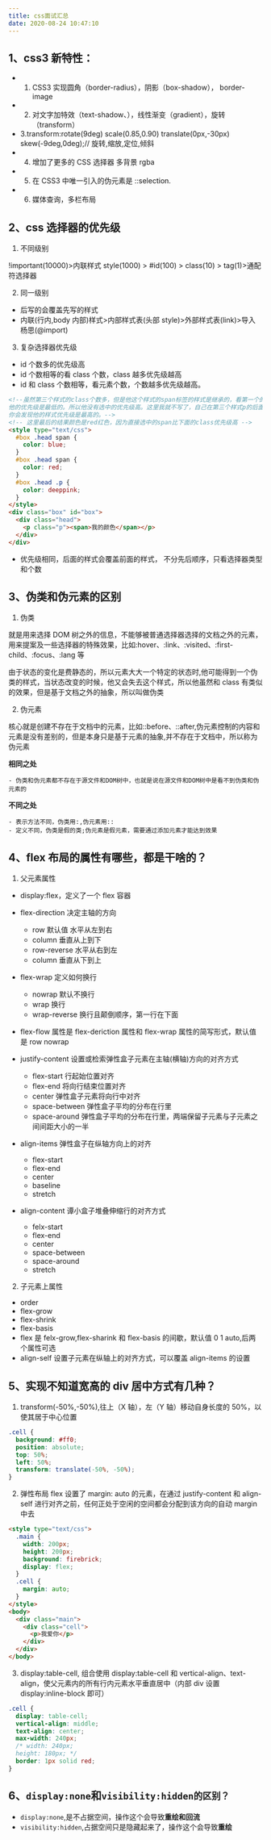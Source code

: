 ```yaml
---
title: css面试汇总
date: 2020-08-24 10:47:10
---
```


## 1、css3 新特性：

- 1. CSS3 实现圆角（border-radius），阴影（box-shadow）， border-image
- 2. 对文字加特效（text-shadow、），线性渐变（gradient），旋转（transform）
- 3.transform:rotate(9deg) scale(0.85,0.90) translate(0px,-30px) skew(-9deg,0deg);// 旋转,缩放,定位,倾斜
- 4. 增加了更多的 CSS 选择器 多背景 rgba
- 5. 在 CSS3 中唯一引入的伪元素是 ::selection.
- 6. 媒体查询，多栏布局

## 2、css 选择器的优先级

1. 不同级别

!important(10000)>内联样式 style(1000) > #id(100) > class(10) > tag(1)>通配符选择器

2. 同一级别

- 后写的会覆盖先写的样式
- 内联(行内,body 内部)样式>内部样式表(头部 style)>外部样式表(link)>导入杨思(@import)

3. 复杂选择器优先级

- id 个数多的优先级高
- id 个数相等的看 class 个数，class 越多优先级越高
- id 和 class 个数相等，看元素个数，个数越多优先级越高。

```html
<!--虽然第三个样式的class个数多，但是他这个样式的span标签的样式是继承的，看第一个的总结，
他的优先级是最低的。所以他没有选中的优先级高。这里我就不写了，自己在第三个样式p的后面在写上一个span标签。
你会发现他的样式优先级是最高的。-->
<!-- 这里最后的结果颜色是red红色，因为直接选中的span比下面的class优先级高 -->
<style type="text/css">
  #box .head span {
    color: blue;
  }
  #box .head span {
    color: red;
  }
  #box .head .p {
    color: deeppink;
  }
</style>
<div class="box" id="box">
  <div class="head">
    <p class="p"><span>我的颜色</span></p>
  </div>
</div>
```

- 优先级相同，后面的样式会覆盖前面的样式， 不分先后顺序，只看选择器类型和个数

## 3、伪类和伪元素的区别

1. 伪类

就是用来选择 DOM 树之外的信息，不能够被普通选择器选择的文档之外的元素，用来提案及一些选择器的特殊效果，比如:hover、:link、:visited、:first-child、:focus、:lang 等

由于状态的变化是费静态的，所以元素大大一个特定的状态时,他可能得到一个伪类的样式，当状态改变的时候，他又会失去这个样式，所以他虽然和 class 有类似的效果，但是基于文档之外的抽象，所以叫做伪类

2. 伪元素

核心就是创建不存在于文档中的元素，比如::before、::after,伪元素控制的内容和元素是没有差别的，但是本身只是基于元素的抽象,并不存在于文档中，所以称为伪元素

**相同之处**

    - 伪类和伪元素都不存在于源文件和DOM树中，也就是说在源文件和DOM树中是看不到伪类和伪元素的

**不同之处**

    - 表示方法不同，伪类用:,伪元素用::
    - 定义不同，伪类是假的类;伪元素是假元素，需要通过添加元素才能达到效果

## 4、flex 布局的属性有哪些，都是干啥的？

1. 父元素属性

- display:flex，定义了一个 flex 容器

- flex-direction 决定主轴的方向
  - row 默认值 水平从左到右
  - column 垂直从上到下
  - row-reverse 水平从右到左
  - column 垂直从下到上
- flex-wrap 定义如何换行
  - nowrap 默认不换行
  - wrap 换行
  - wrap-reverse 换行且颠倒顺序，第一行在下面
- flex-flow 属性是 flex-deriction 属性和 flex-wrap 属性的简写形式，默认值是 row nowrap
- justify-content 设置或检索弹性盒子元素在主轴(横轴)方向的对齐方式
  - flex-start 行起始位置对齐
  - flex-end 将向行结束位置对齐
  - center 弹性盒子元素将向行中对齐
  - space-between 弹性盒子平均的分布在行里
  - space-around 弹性盒子平均的分布在行里，两端保留子元素与子元素之间间距大小的一半
- align-items 弹性盒子在纵轴方向上的对齐
  - flex-start
  - flex-end
  - center
  - baseline
  - stretch
- align-content 谭小盒子堆叠伸缩行的对齐方式
  - felx-start
  - flex-end
  - center
  - space-between
  - space-around
  - stretch

2. 子元素上属性

- order
- flex-grow
- flex-shrink
- flex-basis
- flex 是 felx-grow,flex-sharink 和 flex-basis 的间歇，默认值 0 1 auto,后两个属性可选
- align-self 设置子元素在纵轴上的对齐方式，可以覆盖 align-items 的设置

## 5、实现不知道宽高的 div 居中方式有几种？

1. transform(-50%,-50%),往上（X 轴），左（Y 轴）移动自身长度的 50%，以使其居于中心位置

```css
.cell {
  background: #ff0;
  position: absolute;
  top: 50%;
  left: 50%;
  transform: translate(-50%, -50%);
}
```

2. 弹性布局 flex
   设置了 margin: auto 的元素，在通过 justify-content 和 align-self 进行对齐之前，任何正处于空闲的空间都会分配到该方向的自动 margin 中去

```html
<style type="text/css">
  .main {
    width: 200px;
    height: 200px;
    background: firebrick;
    display: flex;
  }
  .cell {
    margin: auto;
  }
</style>
<body>
  <div class="main">
    <div class="cell">
      <p>我爱你</p>
    </div>
  </div>
</body>
```

3. display:table-cell,
   组合使用 display:table-cell 和 vertical-align、text-align，使父元素内的所有行内元素水平垂直居中（内部 div 设置 display:inline-block 即可）

```css
.cell {
  display: table-cell;
  vertical-align: middle;
  text-align: center;
  max-width: 240px;
  /* width: 240px;
  height: 180px; */
  border: 1px solid red;
}
```

## 6、`display:none`和`visibility:hidden的区别？`

- `display:none`,是不占据空间，操作这个会导致**重绘和回流**
- `visibility:hidden`,占据空间只是隐藏起来了，操作这个会导致**重绘**
